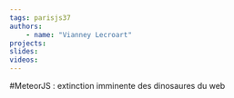 ```yaml
---
tags: parisjs37
authors:
    - name: "Vianney Lecroart"
projects:
slides:
videos:
---
```

#MeteorJS : extinction imminente des dinosaures du web
